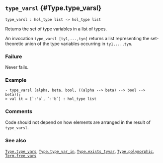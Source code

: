 ## `type_varsl` {#Type.type_varsl}


```
type_varsl : hol_type list -> hol_type list
```



Returns the set of type variables in a list of types.


An invocation `type_varsl [ty1,...,tyn]` returns a list
representing the set-theoretic union of the type variables
occurring in `ty1,...,tyn`.

### Failure

Never fails.

### Example

    
    - type_varsl [alpha, beta, bool, ((alpha --> beta) --> bool --> beta)];
    > val it = [`:'a`, `:'b`] : hol_type list
    



### Comments

Code should not depend on how elements are arranged in the
result of `type_varsl`.

### See also

[`Type.type_vars`](#Type.type_vars), [`Type.type_var_in`](#Type.type_var_in), [`Type.exists_tyvar`](#Type.exists_tyvar), [`Type.polymorphic`](#Type.polymorphic), [`Term.free_vars`](#Term.free_vars)

